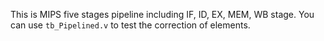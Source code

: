 This is MIPS five stages pipeline including IF, ID, EX, MEM, WB stage.
You can use `tb_Pipelined.v` to test the correction of elements.

